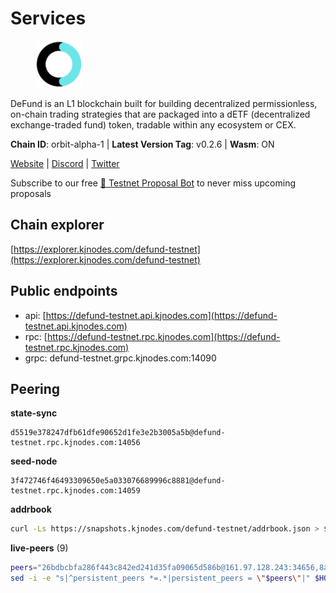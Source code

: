 # Services

<figure><img src="https://raw.githubusercontent.com/kj89/cosmos-images/main/logos/defund.png" alt=""><figcaption></figcaption></figure>

DeFund is an L1 blockchain built for building decentralized permissionless,  on-chain trading strategies that are packaged into a dETF (decentralized  exchange-traded fund) token, tradable within any ecosystem or CEX.

**Chain ID**: orbit-alpha-1 | **Latest Version Tag**: v0.2.6 | **Wasm**: ON

[Website](https://www.defund.app) | [Discord](https://discord.gg/FV26pRPZ3P) | [Twitter](https://twitter.com/defund_finance)



Subscribe to our free [🤖 Testnet Proposal Bot](https://t.me/kjnodes_testnet_proposal_bot) to never miss upcoming proposals


## Chain explorer
[https://explorer.kjnodes.com/defund-testnet](https://explorer.kjnodes.com/defund-testnet)

## Public endpoints

* api: [https://defund-testnet.api.kjnodes.com](https://defund-testnet.api.kjnodes.com)
* rpc: [https://defund-testnet.rpc.kjnodes.com](https://defund-testnet.rpc.kjnodes.com)
* grpc: defund-testnet.grpc.kjnodes.com:14090

## Peering

**state-sync**

```text
d5519e378247dfb61dfe90652d1fe3e2b3005a5b@defund-testnet.rpc.kjnodes.com:14056
```

**seed-node**

```text
3f472746f46493309650e5a033076689996c8881@defund-testnet.rpc.kjnodes.com:14059
```

**addrbook**
```bash
curl -Ls https://snapshots.kjnodes.com/defund-testnet/addrbook.json > $HOME/.defund/config/addrbook.json
```

**live-peers** (9)
```bash
peers="26bdbcbfa286f443c842ed241d35fa09065d586b@161.97.128.243:34656,8a650a9761db8abc1096abc3d4a68431600ae835@62.171.149.101:46656,a56c51d7a130f33ffa2965a60bee938e7a60c01f@142.132.158.4:10656,f114c02efc5aa7ee3ee6733d806a1fae2fbfb66b@5.9.147.22:25656,e1b25355c160820148744c91d7ec79fea69b18bf@185.144.99.73:26656,e3c348467a8c88c0f65e2ca8a71875d2a384b8b4@185.16.39.19:60656,5c2a752c9b1952dbed075c56c600c3a79b58c395@146.59.47.207:26836,5a93bbc7e9dc368ccadd2627b35364e0bf06035e@31.187.74.29:26656,d5519e378247dfb61dfe90652d1fe3e2b3005a5b@65.109.68.190:14056"
sed -i -e "s|^persistent_peers *=.*|persistent_peers = \"$peers\"|" $HOME/.defund/config/config.toml
```

